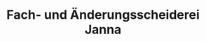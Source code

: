 ---
title: "Fach- und Änderungsscheiderei Janna"
url: /luedenscheid/fach-und-aenderungsscheiderei-janna/
shop: Allgemein
---